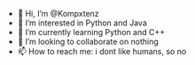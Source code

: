 - 👋 Hi, I’m @Kompxtenz
- 👀 I’m interested in Python and Java
- 🌱 I’m currently learning Python and C++
- 💞️ I’m looking to collaborate on nothing
- 📫 How to reach me: i dont like humans, so no

<!---
Kompxtenz/Kompxtenz is a ✨ special ✨ repository because its `README.md` (this file) appears on your GitHub profile.
You can click the Preview link to take a look at your changes.
--->
